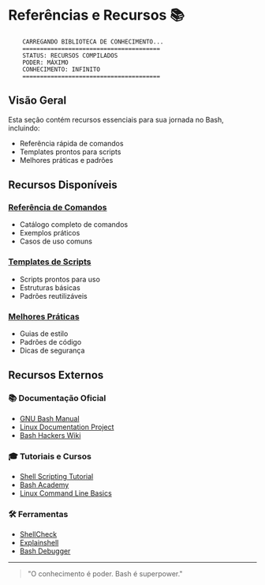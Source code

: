 # Referências e Recursos 📚

```ascii
    CARREGANDO BIBLIOTECA DE CONHECIMENTO...
    =======================================
    STATUS: RECURSOS COMPILADOS
    PODER: MÁXIMO
    CONHECIMENTO: INFINITO
    =======================================
```

## Visão Geral

Esta seção contém recursos essenciais para sua jornada no Bash, incluindo:
- Referência rápida de comandos
- Templates prontos para scripts
- Melhores práticas e padrões

## Recursos Disponíveis

### [Referência de Comandos](command-reference.md)
- Catálogo completo de comandos
- Exemplos práticos
- Casos de uso comuns

### [Templates de Scripts](script-templates.md)
- Scripts prontos para uso
- Estruturas básicas
- Padrões reutilizáveis

### [Melhores Práticas](best-practices.md)
- Guias de estilo
- Padrões de código
- Dicas de segurança

## Recursos Externos

### 📚 Documentação Oficial
- [GNU Bash Manual](https://www.gnu.org/software/bash/manual/)
- [Linux Documentation Project](https://tldp.org/)
- [Bash Hackers Wiki](https://wiki.bash-hackers.org/)

### 🎓 Tutoriais e Cursos
- [Shell Scripting Tutorial](https://www.shellscript.sh/)
- [Bash Academy](https://guide.bash.academy/)
- [Linux Command Line Basics](https://ubuntu.com/tutorials/command-line-for-beginners)

### 🛠️ Ferramentas
- [ShellCheck](https://www.shellcheck.net/)
- [Explainshell](https://explainshell.com/)
- [Bash Debugger](http://bashdb.sourceforge.net/)

---

> "O conhecimento é poder. Bash é superpower."